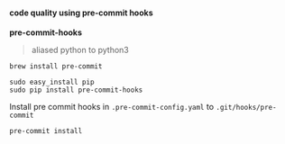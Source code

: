 #### code quality using pre-commit hooks

__pre-commit-hooks__

> aliased python to python3

```
brew install pre-commit
```

```
sudo easy_install pip
sudo pip install pre-commit-hooks
```

Install pre commit hooks in `.pre-commit-config.yaml` to `.git/hooks/pre-commit`

```
pre-commit install
```
